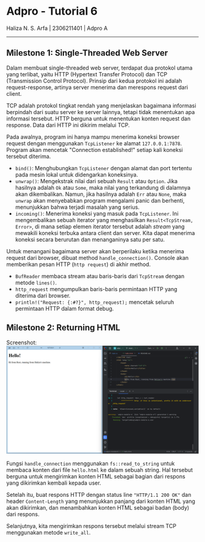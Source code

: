 # Adpro - Tutorial 6
Haliza N. S. Arfa | 2306211401 | Adpro A

---

## Milestone 1: Single-Threaded Web Server
Dalam membuat single-threaded web server, terdapat dua protokol utama yang terlibat, yaitu
HTTP (Hypertext Transfer Protocol) dan TCP (Transmission Control Protocol).
Prinsip dari kedua protokol ini adalah request-response, artinya server menerima dan merespons request dari client.

TCP adalah protokol tingkat rendah yang menjelaskan bagaimana informasi berpindah dari suatu server ke server lainnya,
tetapi tidak menentukan apa informasi tersebut. HTTP berguna untuk menentukan konten request dan response.
Data dari HTTP ini dikirim melalui TCP.

Pada awalnya, program ini hanya mampu menerima koneksi browser request dengan menggunakan `TcpListener` ke alamat `127.0.0.1:7878`. Program akan mencetak "Connection established!" setiap kali koneksi tersebut diterima.
- `bind()`: Menghubungkan `TcpListener` dengan alamat dan port tertentu pada mesin lokal untuk didengarkan koneksinya.
- `unwrap()`: Mengekstrak nilai dari sebuah `Result` atau `Option`. Jika hasilnya adalah `Ok` atau `Some`, maka nilai yang terkandung di dalamnya akan dikembalikan. Namun, jika hasilnya adalah `Err` atau `None`, maka `unwrap` akan menyebabkan program mengalami panic dan berhenti, menunjukkan bahwa terjadi masalah yang serius.
- `incoming()`: Menerima koneksi yang masuk pada `TcpListener`. Ini mengembalikan sebuah iterator yang menghasilkan `Result<TcpStream, Error>`, di mana setiap elemen iterator tersebut adalah _stream_ yang mewakili koneksi terbuka antara client dan server. Kita dapat menerima koneksi secara berurutan dan menanganinya satu per satu.
 
Untuk menangani bagaimana server akan berperilaku ketika menerima request dari browser, dibuat method `handle_connection()`.
Console akan memberikan pesan HTTP (`http request`) di akhir method.
- `BufReader` membaca stream atau baris-baris dari `TcpStream` dengan metode `lines()`.
- `http_request` mengumpulkan baris-baris permintaan HTTP yang diterima dari browser.
- `println!("Request: {:#?}", http_request);` mencetak seluruh permintaan HTTP dalam format debug.

## Milestone 2: Returning HTML
Screenshot:
<img src='img/commit2.png'>

Fungsi `handle_connection` menggunakan `fs::read_to_string` untuk membaca konten dari file `hello.html` ke dalam sebuah string.
Hal tersebut berguna untuk mengirimkan konten HTML sebagai bagian dari respons yang dikirimkan kembali kepada user.

Setelah itu, buat respons HTTP dengan status line `"HTTP/1.1 200 OK"` dan header `Content-Length` yang menunjukkan panjang dari
konten HTML yang akan dikirimkan, dan menambahkan konten HTML sebagai badan (body) dari respons.

Selanjutnya, kita mengirimkan respons tersebut melalui stream TCP menggunakan metode `write_all`.